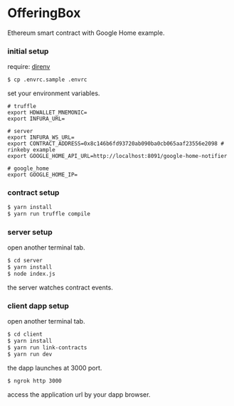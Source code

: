 # OfferingBox
Ethereum smart contract with Google Home example.

### initial setup

require: [direnv](https://github.com/zimbatm/direnv)

```sh
$ cp .envrc.sample .envrc
```

set your environment variables.

```.envrc
# truffle
export HDWALLET_MNEMONIC=
export INFURA_URL=

# server
export INFURA_WS_URL=
export CONTRACT_ADDRESS=0x8c146b6fd93720ab090ba0cb065aaf23556e2098 # rinkeby example
export GOOGLE_HOME_API_URL=http://localhost:8091/google-home-notifier

# google_home
export GOOGLE_HOME_IP=
```

### contract setup

```sh
$ yarn install
$ yarn run truffle compile
```

### server setup

open another terminal tab.

```sh
$ cd server
$ yarn install
$ node index.js
```

the server watches contract events.

### client dapp setup

open another terminal tab.

```sh
$ cd client
$ yarn install
$ yarn run link-contracts
$ yarn run dev
```

the dapp launches at 3000 port. 

```sh
$ ngrok http 3000
```

access the application url by your dapp browser.
